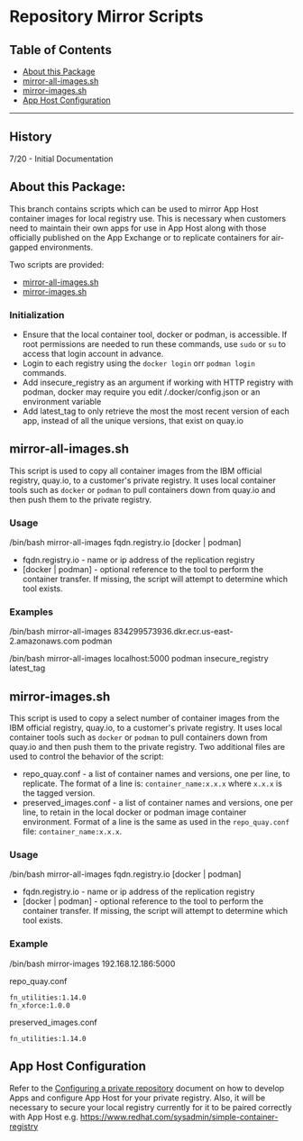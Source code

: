 # Repository Mirror Scripts
## Table of Contents
  - [About this Package](#about-this-package)
  - [mirror-all-images.sh](#mirror-all-imagessh)
  - [mirror-images.sh](#mirror-imagessh)
  - [App Host Configuration](#app-host-configuration)
---

## History
7/20 -  Initial Documentation

## About this Package:
This branch contains scripts which can be used to mirror App Host container images
for local registry use. This is necessary when customers need to maintain their own
apps for use in App Host along with those officially published on the App Exchange
or to replicate containers for air-gapped environments.

Two scripts are provided:
* [mirror-all-images.sh](#mirror-all-images.sh)
* [mirror-images.sh](#mirror-images.sh)

### Initialization
* Ensure that the local container tool, docker or podman, is accessible. If root permissions
are needed to run these commands, use `sudo` or `su` to access that login account in advance.
* Login to each registry using the `docker login` orr `podman login` commands.
* Add insecure_registry as an argument if working with HTTP registry with podman, docker may require you edit /.docker/config.json or an environment variable
* Add latest_tag to only retrieve the most the most recent version of each app, instead of all the unique versions, that exist on quay.io

## mirror-all-images.sh
This script is used to copy all container images from the IBM official registry, quay.io,
to a customer's private registry. It uses local container tools such as `docker` or `podman` to
pull containers down from quay.io and then push them to the private registry.

### Usage
/bin/bash mirror-all-images fqdn.registry.io [docker | podman]

* fqdn.registry.io - name or ip address of the replication registry
* [docker | podman] - optional reference to the tool to perform the container transfer.
If missing, the script will attempt to determine which tool exists.

### Examples
/bin/bash mirror-all-images 834299573936.dkr.ecr.us-east-2.amazonaws.com podman

/bin/bash mirror-all-images localhost:5000 podman insecure_registry latest_tag

## mirror-images.sh
This script is used to copy a select number of container images from the IBM official registry, quay.io,
to a customer's private registry. It uses local container tools such as `docker` or `podman` to
pull containers down from quay.io and then push them to the private registry.
Two additional files are used to control the behavior of the script:
* repo_quay.conf - a list of container names and versions, one per line, to replicate. The format of a line is:
   `container_name:x.x.x` where `x.x.x` is the tagged version.
* preserved_images.conf - a list of container names and versions, one per line, to retain in the local docker or podman image
container environment. Format of a line is the same as used in the `repo_quay.conf` file: `container_name:x.x.x`.

### Usage
/bin/bash mirror-all-images fqdn.registry.io [docker | podman]

* fqdn.registry.io - name or ip address of the replication registry
* [docker | podman] - optional reference to the tool to perform the container transfer.
If missing, the script will attempt to determine which tool exists.

### Example
/bin/bash mirror-images 192.168.12.186:5000

repo_quay.conf
```
fn_utilities:1.14.0
fn_xforce:1.0.0
```

preserved_images.conf
```
fn_utilities:1.14.0
```

## App Host Configuration
Refer to the [Configuring a private repository](https://www-03preprod.ibm.com/support/knowledgecenter/SSBRUQ_37.0.0/doc/apps/private_repo_config.html) document on how to
develop Apps and configure App Host for your private registry.
Also, it will be necessary to secure your local registry currently for it to be paired correctly with App Host e.g.
https://www.redhat.com/sysadmin/simple-container-registry
